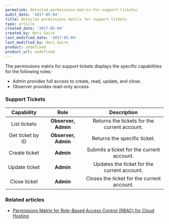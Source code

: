 ```yaml
---
permalink: detailed-permissions-matrix-for-support-tickets/
audit_date: '2017-05-04'
title: Detailed permissions matrix for support tickets
type: article
created_date: '2017-05-04'
created_by: Hari Gaire
last_modified_date: '2017-05-04'
last_modified_by: Hari Gaire
product: undefined
product_url: undefined
---
```


The permissions matrix for support tickets displays the specific capabilities for the following roles:

- Admin provides full access to create, read, update, and close.
- Observer provides read-only access.

### Support Tickets

Capability | Role | Description
:---: | :---: | :---:
List tickets | **Observer, Admin** | Returns the tickets for the current account.
Get ticket by ID | **Observer, Admin** | Returns the specific ticket.
Create ticket | **Admin** | Submits a ticket for the current account.
Update ticket | **Admin** | Updates the ticket for the current account.
Close ticket | **Admin** | Closes the ticket for the current account.


### Related articles

-  [Permissions Matrix for Role-Based Access Control (RBAC) for Cloud Hosting](/how-to/permissions-matrix-for-role-based-access-control-rbac)
